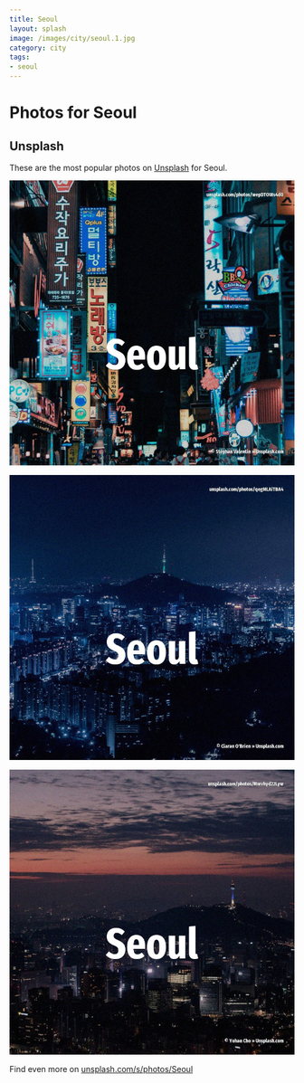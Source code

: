 ```yaml
---
title: Seoul
layout: splash
image: /images/city/seoul.1.jpg
category: city
tags:
- seoul
---
```

# Photos for Seoul

## Unsplash

These are the most popular photos on [Unsplash](https://unsplash.com) for Seoul.

![Seoul](/images/city/seoul.1.jpg)

![Seoul](/images/city/seoul.2.jpg)

![Seoul](/images/city/seoul.3.jpg)

Find even more on [unsplash.com/s/photos/Seoul](https://unsplash.com/s/photos/Seoul)